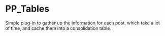 PP_Tables
=======

Simple plug-in to gather up the information for each post, which take a lot of time, and cache them into a consolidation table.